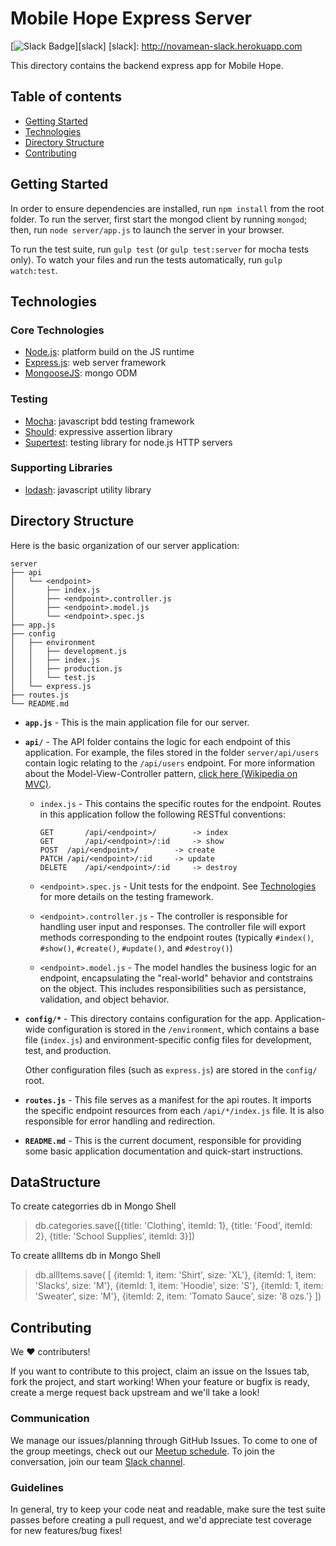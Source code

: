 Mobile Hope Express Server
==========================
[![Slack Badge](http://novamean-slack.herokuapp.com/badge.svg)][slack]
[slack]: http://novamean-slack.herokuapp.com

This directory contains the backend express app for Mobile Hope.

Table of contents
-----------------

  * [Getting Started](#getting-started)
  * [Technologies](#technologies)
  * [Directory Structure](#directory-structure)
  * [Contributing](#contributing)

Getting Started
---------------

In order to ensure dependencies are installed, run `npm install` from the root
folder. To run the server, first start the mongod client by running `mongod`;
then, run `node server/app.js` to launch the server in your browser.

To run the test suite, run `gulp test` (or `gulp test:server` for mocha tests
only). To watch your files and run the tests automatically, run `gulp watch:test`.

Technologies
------------

### Core Technologies

* [Node.js](http://nodejs.org): platform build on the JS runtime
* [Express.js](http://expressjs.com/): web server framework
* [MongooseJS](http://mongoosejs.com/): mongo ODM

### Testing

* [Mocha](https://mochajs.org/): javascript bdd testing framework
* [Should](https://shouldjs.github.io/): expressive assertion library
* [Supertest](https://github.com/visionmedia/supertest): testing library for node.js HTTP servers

### Supporting Libraries

* [lodash](https://lodash.com/): javascript utility library

Directory Structure
-------------------

Here is the basic organization of our server application:

```
server
├── api
│   └── <endpoint>
│       ├── index.js
│       ├── <endpoint>.controller.js
│       ├── <endpoint>.model.js
│       └── <endpoint>.spec.js
├── app.js
├── config
│   ├── environment
│   │   ├── development.js
│   │   ├── index.js
│   │   ├── production.js
│   │   └── test.js
│   └── express.js
├── routes.js
└── README.md
```

* **`app.js`** - This is the main application file for our server.

* **`api/`** - The API folder contains the logic for each endpoint
  of this application. For example, the files stored in the folder
  `server/api/users` contain logic relating to the `/api/users` endpoint.
  For more information about the Model-View-Controller pattern,
  [click here (Wikipedia on MVC)][wiki-mvc].

  [wiki-mvc]: https://en.wikipedia.org/wiki/Model%E2%80%93view%E2%80%93controller

  * `index.js` - This contains the specific routes for the endpoint.
      Routes in this application follow the following RESTful conventions:

      ```
      GET		/api/<endpoint>/		-> index
      GET		/api/<endpoint>/:id		-> show
      POST	/api/<endpoint>/		-> create
      PATCH	/api/<endpoint>/:id		-> update
      DELETE	/api/<endpoint>/:id		-> destroy
      ```
  * `<endpoint>.spec.js` - Unit tests for the endpoint. See
      [Technologies](#technologies) for more details on the testing framework.

  * `<endpoint>.controller.js` - The controller is responsible for
      handling user input and responses. The controller file will export
      methods corresponding to the endpoint routes (typically `#index()`,
      `#show()`, `#create()`, `#update()`, and `#destroy()`)

  * `<endpoint>.model.js` - The model handles the business logic for an
      endpoint, encapsulating the "real-world" behavior and contstrains on
      the object. This includes responsibilities such as persistance,
      validation, and object behavior.

* **`config/*`** - This directory contains configuration for the app.
    Application-wide configuration is stored in the `/environment`, which
    contains a base file (`index.js`) and environment-specific config files
    for development, test, and production.

    Other configuration files (such as `express.js`) are stored in the
    `config/` root.

* **`routes.js`** - This file serves as a manifest for the api routes. It
    imports the specific endpoint resources from each `/api/*/index.js` file.
    It is also responsible for error handling and redirection.

* **`README.md`** - This is the current document, responsible for providing
    some basic application documentation and quick-start instructions.



DataStructure
------------
To create categorries db in Mongo Shell

> db.categories.save([{title: 'Clothing', itemId: 1},
            {title: 'Food', itemId: 2},
            {title: 'School Supplies', itemId: 3}])
            
To create allItems db in Mongo Shell

> db.allItems.save( [
                           {itemId: 1, item: 'Shirt', size: 'XL'},
                           {itemId: 1, item: 'Slacks', size: 'M'},
                           {itemId: 1, item: 'Hoodie', size: 'S'},
                           {itemId: 1, item: 'Sweater', size: 'M'},
                           {itemId: 2, item: 'Tomato Sauce', size: '8 ozs.'}
                  ])



Contributing
------------

We ♥ contributers!

If you want to contribute to this project, claim an issue
on the Issues tab, fork the project, and start working! When your feature
or bugfix is ready, create a merge request back upstream and we'll
take a look!

### Communication

We manage our issues/planning through GitHub Issues. To come to one of
the group meetings, check out our [Meetup schedule][novamean].
To join the conversation, join our team [Slack channel][novamean-slack].

[novamean]:       http://www.meetup.com/NOVA-MEAN/
[novamean-slack]: http://novamean-slack.herokuapp.com/

### Guidelines

In general, try to keep your code neat and readable, make sure the test suite
passes before creating a pull request, and we'd appreciate test coverage for
new features/bug fixes!
